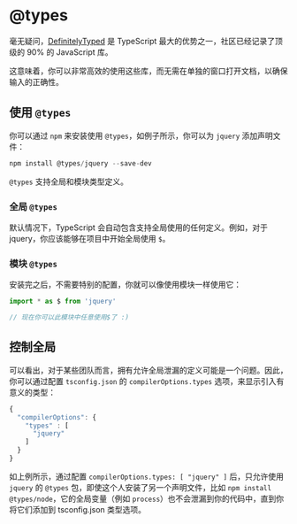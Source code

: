 # @types

毫无疑问，[DefinitelyTyped](https://github.com/borisyankov/DefinitelyTyped) 是 TypeScript 最大的优势之一，社区已经记录了顶级的 90% 的 JavaScript 库。

这意味着，你可以非常高效的使用这些库，而无需在单独的窗口打开文档，以确保输入的正确性。

## 使用 `@types`

你可以通过 `npm` 来安装使用 `@types`，如例子所示，你可以为 `jquery` 添加声明文件：

```js
npm install @types/jquery --save-dev
```

`@types` 支持全局和模块类型定义。

### 全局 `@types`

默认情况下，TypeScript 会自动包含支持全局使用的任何定义。例如，对于 jquery，你应该能够在项目中开始全局使用 `$`。

### 模块 `@types`

安装完之后，不需要特别的配置，你就可以像使用模块一样使用它：

```ts
import * as $ from 'jquery'

// 现在你可以此模块中任意使用$了 :)
```

## 控制全局

可以看出，对于某些团队而言，拥有允许全局泄漏的定义可能是一个问题。因此，你可以通过配置 `tsconfig.json` 的 `compilerOptions.types` 选项，来显示引入有意义的类型：

```ts
{
  "compilerOptions": {
    "types" : [
      "jquery"
    ]
  }
}
```

如上例所示，通过配置 `compilerOptions.types: [ "jquery" ]` 后，只允许使用 `jquery` 的 `@types` 包，即使这个人安装了另一个声明文件，比如 `npm install @types/node`，它的全局变量（例如 `process`）也不会泄漏到你的代码中，直到你将它们添加到 tsconfig.json 类型选项。
